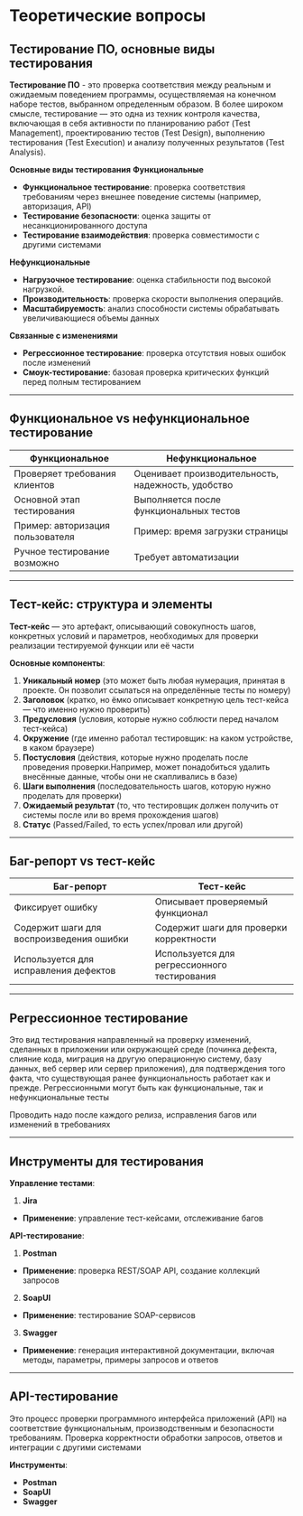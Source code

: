 # Теоретические вопросы

## Тестирование ПО, основные виды тестирования

**Тестирование ПО** - это проверка соответствия между реальным и ожидаемым поведением программы, осуществляемая на конечном наборе тестов, выбранном определенным образом. В более широком смысле, тестирование — это одна из техник контроля качества, включающая в себя активности по планированию работ (Test Management), проектированию тестов (Test Design), выполнению тестирования (Test Execution) и анализу полученных результатов (Test Analysis).

**Основные виды тестирования** 
**Функциональные**  
- **Функциональное тестирование**: проверка соответствия требованиям через внешнее поведение системы (например, авторизация, API)
- **Тестирование безопасности**: оценка защиты от несанкционированного доступа  
- **Тестирование взаимодействия**: проверка совместимости с другими системами

**Нефункциональные**  
- **Нагрузочное тестирование**: оценка стабильности под высокой нагрузкой.  
- **Производительность**: проверка скорости выполнения операцийв.  
- **Масштабируемость**: анализ способности системы обрабатывать увеличивающиеся объемы данных

**Связанные с изменениями**  
- **Регрессионное тестирование**: проверка отсутствия новых ошибок после изменений 
- **Смоук-тестирование**: базовая проверка критических функций перед полным тестированием 

---

## Функциональное vs нефункциональное тестирование
| **Функциональное** | **Нефункциональное** |
|---------------------|----------------------|
| Проверяет требования клиентов | Оценивает производительность, надежность, удобство |
| Основной этап тестирования | Выполняется после функциональных тестов |
| Пример: авторизация пользователя | Пример: время загрузки страницы |
| Ручное тестирование возможно | Требует автоматизации |

---

## Тест-кейс: структура и элементы

**Тест-кейс** — это артефакт, описывающий совокупность шагов, конкретных условий и параметров, необходимых для проверки реализации тестируемой функции или её части

**Основные компоненты**:  
1. **Уникальный номер** (это может быть любая нумерация, принятая в проекте. Он позволит ссылаться на определённые тесты по номеру)
2. **Заголовок** (кратко, но ёмко описывает конкретную цель тест-кейса ― что именно нужно проверить)
3. **Предусловия** (условия, которые нужно соблюсти перед началом тест-кейса) 
4. **Окружение** (где именно работал тестировщик: на каком устройстве, в каком браузере)
5. **Постусловия** (действия, которые нужно проделать после проведения проверки.Например, может понадобиться удалить внесённые данные, чтобы они не скапливались в базе)
6. **Шаги выполнения** (последовательность шагов, которую нужно проделать для проверки)
7. **Ожидаемый результат** (то, что тестировщик должен получить от системы после или во время прохождения шагов) 
8. **Статус** (Passed/Failed, то есть успех/провал или другой)

---

## Баг-репорт vs тест-кейс
| **Баг-репорт** | **Тест-кейс** |
|----------------|----------------|
| Фиксирует ошибку | Описывает проверяемый функционал |
| Содержит шаги для воспроизведения ошибки | Содержит шаги для проверки корректности |
| Используется для исправления дефектов | Используется для регрессионного тестирования |

---

## Регрессионное тестирование

Это вид тестирования направленный на проверку изменений, сделанных в приложении или окружающей среде (починка дефекта, слияние кода, миграция на другую операционную систему, базу данных, веб сервер или сервер приложения), для подтверждения того факта, что существующая ранее функциональность работает как и прежде. Регрессионными могут быть как функциональные, так и нефункциональные тесты

Проводить надо после каждого релиза, исправления багов или изменений в требованиях

---

## Инструменты для тестирования

**Управление тестами**:
 1. **Jira**  
  - **Применение**: управление тест-кейсами, отслеживание багов


**API-тестирование**:
1. **Postman**  
  - **Применение**: проверка REST/SOAP API, создание коллекций запросов  
2. **SoapUI** 
  - **Применение**: тестирование SOAP-сервисов 
3. **Swagger**
  - **Применение**: генерация интерактивной документации, включая методы, параметры, примеры запросов и ответов

---

## API-тестирование

Это процесс проверки программного интерфейса приложений (API) на соответствие функциональным, производственным и безопасности требованиям. Проверка корректности обработки запросов, ответов и интеграции с другими системами

**Инструменты**:  
- **Postman**
- **SoapUI**
- **Swagger**




